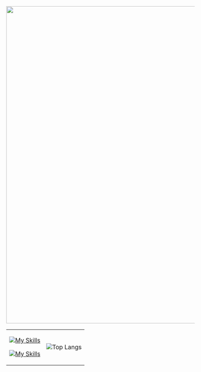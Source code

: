 <img style="width:846px; display:block;" src="https://github.com/wihyanghoon/wihyanghoon/assets/66665468/4dd7fcf7-6156-4a26-b138-0b6dcc30b98c"/>

<table>
  <tr>
    <td>
      
[![My Skills](https://skillicons.dev/icons?i=html,css,scss,js,ts,jquery,emotion,redux,nodejs,express,react,next,figma,postman,vscode,mongodb,webpack,babel&perline=6)](https://skillicons.dev)

[![My Skills](https://skillicons.dev/icons?i=c,java,mysql)](https://skillicons.dev)
    </td>
    <td>
      ![Top Langs](https://github-readme-stats.vercel.app/api/top-langs/?username=wihyanghoon&hide_progress=true)
    </td>
  </tr>
</table>
